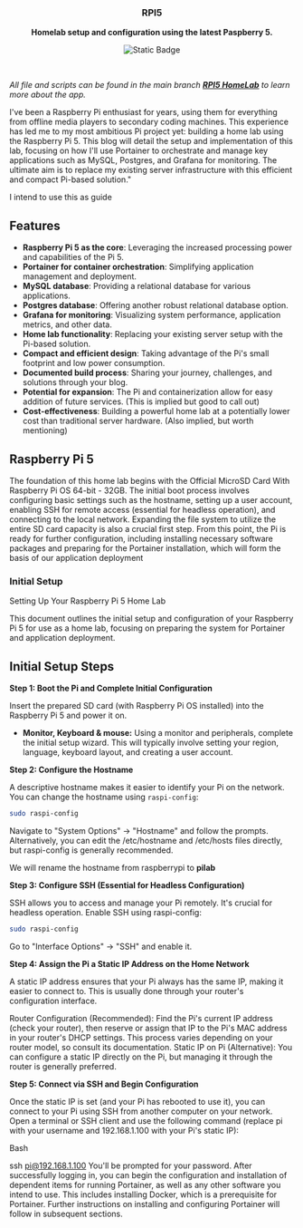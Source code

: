 <div align="center">
  <h3>
    <b>
      RPI5
    </b>
  </h3>
  <b>
    Homelab setup and configuration using the latest Paspberry 5.
  </b>
  <p>

![Static Badge](https://img.shields.io/badge/IoT-Raspberry_Pi_5-%23C51A4A?style=flat)
  </p>
  <br />
</div>

_All file and scripts can be found in the main branch  [**RPI5 HomeLab**](https://github.com/studio6six/rpi5) to learn more about the app._

I've been a Raspberry Pi enthusiast for years, using them for everything from offline media players to secondary coding machines.  This experience has led me to my most ambitious Pi project yet: building a home lab using the Raspberry Pi 5.  This blog will detail the setup and implementation of this lab, focusing on how I'll use Portainer to orchestrate and manage key applications such as MySQL, Postgres, and Grafana for monitoring.  The ultimate aim is to replace my existing server infrastructure with this efficient and compact Pi-based solution."


I intend to use this as guide 

## Features
- **Raspberry Pi 5 as the core**: Leveraging the increased processing power and capabilities of the Pi 5.
- **Portainer for container orchestration**: Simplifying application management and deployment.
- **MySQL database**: Providing a relational database for various applications.
- **Postgres database**: Offering another robust relational database option.
- **Grafana for monitoring**: Visualizing system performance, application metrics, and other data.
- **Home lab functionality**: Replacing your existing server setup with the Pi-based solution.
- **Compact and efficient design**: Taking advantage of the Pi's small footprint and low power consumption.
- **Documented build process**: Sharing your journey, challenges, and solutions through your blog.
- **Potential for expansion**: The Pi and containerization allow for easy addition of future services. (This is implied but good to call out)
- **Cost-effectiveness**: Building a powerful home lab at a potentially lower cost than traditional server hardware. (Also implied, but worth mentioning)

## Raspberry Pi 5

The foundation of this home lab begins with the Official MicroSD Card With Raspberry Pi OS 64-bit - 32GB. The initial boot process involves configuring basic settings such as the hostname, setting up a user account, enabling SSH for remote access (essential for headless operation), and connecting to the local network.  Expanding the file system to utilize the entire SD card capacity is also a crucial first step.  From this point, the Pi is ready for further configuration, including installing necessary software packages and preparing for the Portainer installation, which will form the basis of our application deployment

### Initial Setup
 Setting Up Your Raspberry Pi 5 Home Lab

This document outlines the initial setup and configuration of your Raspberry Pi 5 for use as a home lab, focusing on preparing the system for Portainer and application deployment.

## Initial Setup Steps

**Step 1: Boot the Pi and Complete Initial Configuration**

Insert the prepared SD card (with Raspberry Pi OS installed) into the Raspberry Pi 5 and power it on.

*   **Monitor, Keyboard & mouse:** Using a monitor and peripherals, complete the initial setup wizard. This will typically involve setting your region, language, keyboard layout, and creating a user account.

**Step 2: Configure the Hostname**

A descriptive hostname makes it easier to identify your Pi on the network.  You can change the hostname using `raspi-config`:

```bash
sudo raspi-config
```
Navigate to "System Options" -> "Hostname" and follow the prompts. Alternatively, you can edit the /etc/hostname and /etc/hosts files directly, but raspi-config is generally recommended.

We will rename the hostname from raspberrypi to  **pilab**

**Step 3: Configure SSH (Essential for Headless Configuration)**

SSH allows you to access and manage your Pi remotely. It's crucial for headless operation. Enable SSH using raspi-config:

```Bash
sudo raspi-config
```
Go to "Interface Options" -> "SSH" and enable it.

**Step 4: Assign the Pi a Static IP Address on the Home Network**

A static IP address ensures that your Pi always has the same IP, making it easier to connect to. This is usually done through your router's configuration interface.

Router Configuration (Recommended): Find the Pi's current IP address (check your router), then reserve or assign that IP to the Pi's MAC address in your router's DHCP settings. This process varies depending on your router model, so consult its documentation.
Static IP on Pi (Alternative): You can configure a static IP directly on the Pi, but managing it through the router is generally preferred.

**Step 5: Connect via SSH and Begin Configuration**

Once the static IP is set (and your Pi has rebooted to use it), you can connect to your Pi using SSH from another computer on your network. Open a terminal or SSH client and use the following command (replace pi with your username and 192.168.1.100 with your Pi's static IP):

Bash

ssh pi@192.168.1.100
You'll be prompted for your password. After successfully logging in, you can begin the configuration and installation of dependent items for running Portainer, as well as any other software you intend to use.  This includes installing Docker, which is a prerequisite for Portainer.  Further instructions on installing and configuring Portainer will follow in subsequent sections.



